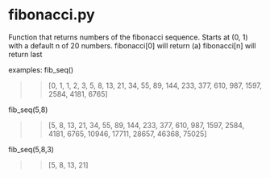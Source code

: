 # fibonacci.py 

Function that returns <n> numbers of the fibonacci sequence. 
Starts at (0, 1) with a default n of 20 numbers. 
fibonacci[0] will return (a) 
fibonacci[n] will return last 

examples: fib_seq()
>> [0, 1, 1, 2, 3, 5, 8, 13, 21, 34, 55, 89, 144, 233, 377, 610, 987, 1597, 2584, 4181, 6765]

fib_seq(5,8)
>> [5, 8, 13, 21, 34, 55, 89, 144, 233, 377, 610, 987, 1597, 2584, 4181, 6765, 10946, 17711, 28657, 46368, 75025]

fib_seq(5,8,3)
>> [5, 8, 13, 21]
